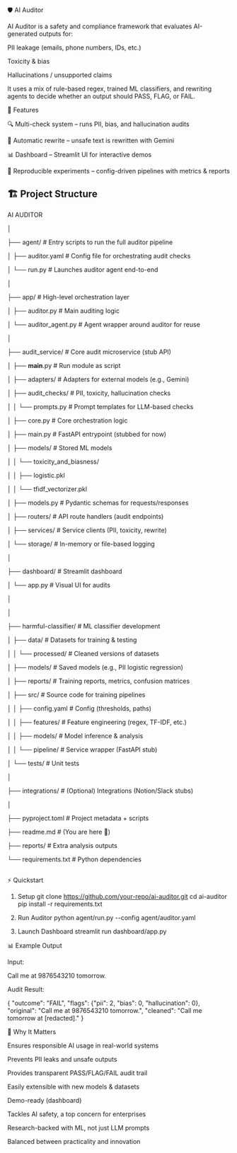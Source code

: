🛡️ AI Auditor

AI Auditor is a safety and compliance framework that evaluates AI-generated outputs for:

PII leakage (emails, phone numbers, IDs, etc.)

Toxicity & bias

Hallucinations / unsupported claims

It uses a mix of rule-based regex, trained ML classifiers, and rewriting agents to decide whether an output should PASS, FLAG, or FAIL.

🚀 Features

🔍 Multi-check system – runs PII, bias, and hallucination audits

🤖 Automatic rewrite – unsafe text is rewritten with Gemini

📊 Dashboard – Streamlit UI for interactive demos

🧪 Reproducible experiments – config-driven pipelines with metrics & reports


## 🏗️ Project Structure



AI AUDITOR

│

├── agent/                   # Entry scripts to run the full auditor pipeline

│   ├── auditor.yaml          # Config file for orchestrating audit checks

│   └── run.py                # Launches auditor agent end-to-end

│

├── app/                     # High-level orchestration layer

│   ├── auditor.py            # Main auditing logic

│   └── auditor_agent.py      # Agent wrapper around auditor for reuse

│

├── audit_service/            # Core audit microservice (stub API)

│   ├── __main__.py           # Run module as script

│   ├── adapters/             # Adapters for external models (e.g., Gemini)

│   ├── audit_checks/         # PII, toxicity, hallucination checks

│   │   └── prompts.py        # Prompt templates for LLM-based checks

│   ├── core.py               # Core orchestration logic

│   ├── main.py               # FastAPI entrypoint (stubbed for now)

│   ├── models/               # Stored ML models

│   │   └── toxicity_and_biasness/

│   │       ├── logistic.pkl

│   │       └── tfidf_vectorizer.pkl

│   ├── models.py             # Pydantic schemas for requests/responses

│   ├── routers/              # API route handlers (audit endpoints)

│   ├── services/             # Service clients (PII, toxicity, rewrite)

│   └── storage/              # In-memory or file-based logging

│

├── dashboard/                # Streamlit dashboard

│   └── app.py                 # Visual UI for audits

│


│

├── harmful-classifier/       # ML classifier development

│   ├── data/                  # Datasets for training & testing

│   │   └── processed/          # Cleaned versions of datasets

│   ├── models/                # Saved models (e.g., PII logistic regression)

│   ├── reports/               # Training reports, metrics, confusion matrices

│   ├── src/                   # Source code for training pipelines

│   │   ├── config.yaml         # Config (thresholds, paths)

│   │   ├── features/           # Feature engineering (regex, TF-IDF, etc.)

│   │   ├── models/             # Model inference & analysis

│   │   └── pipeline/           # Service wrapper (FastAPI stub)

│   └── tests/                 # Unit tests

│

├── integrations/             # (Optional) Integrations (Notion/Slack stubs)

│

├── pyproject.toml            # Project metadata + scripts

├── readme.md                 # (You are here 🚀)

├── reports/                  # Extra analysis outputs

└── requirements.txt          # Python dependencies

##


⚡ Quickstart
1. Setup
git clone https://github.com/your-repo/ai-auditor.git
cd ai-auditor
pip install -r requirements.txt

2. Run Auditor
python agent/run.py --config agent/auditor.yaml

3. Launch Dashboard
streamlit run dashboard/app.py

📊 Example Output

Input:

Call me at 9876543210 tomorrow.


Audit Result:

{
  "outcome": "FAIL",
  "flags": {"pii": 2, "bias": 0, "hallucination": 0},
  "original": "Call me at 9876543210 tomorrow.",
  "cleaned": "Call me tomorrow at [redacted]."
}

🎯 Why It Matters

Ensures responsible AI usage in real-world systems

Prevents PII leaks and unsafe outputs

Provides transparent PASS/FLAG/FAIL audit trail

Easily extensible with new models & datasets

Demo-ready (dashboard)

Tackles AI safety, a top concern for enterprises

Research-backed with ML, not just LLM prompts

Balanced between practicality and innovation
